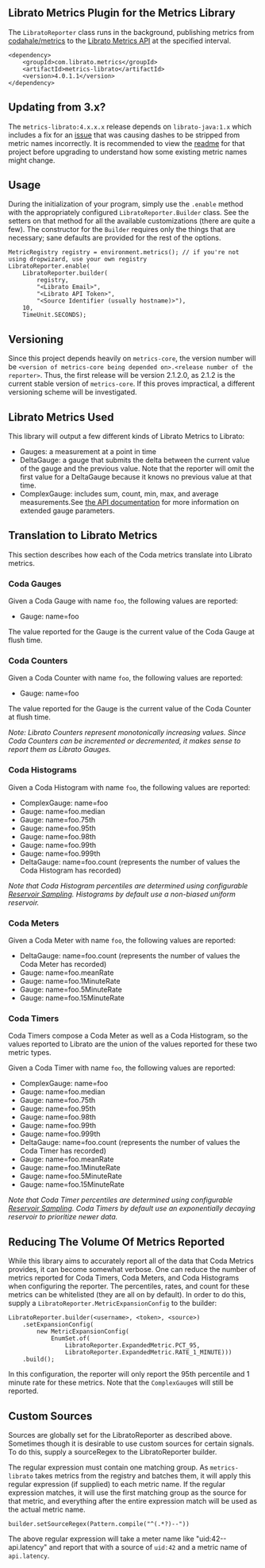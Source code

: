 ## Librato Metrics Plugin for the Metrics Library

The `LibratoReporter` class runs in the background, publishing metrics from <a href="https://github.com/codahale/metrics">codahale/metrics</a> to the <a href="http://metrics.librato.com">Librato Metrics API</a> at the specified interval.

    <dependency>
        <groupId>com.librato.metrics</groupId>
        <artifactId>metrics-librato</artifactId>
        <version>4.0.1.1</version>
    </dependency>

## Updating from 3.x?

The `metrics-librato:4.x.x.x` release depends on `librato-java:1.x` which includes a fix for an [issue](https://github.com/librato/librato-java/pull/12) 
that was causing dashes to be stripped from metric names incorrectly. It is recommended to view the [readme](https://github.com/librato/librato-java#updating-from-01x-)
for that project before upgrading to understand how some existing metric names might change.

## Usage

During the initialization of your program, simply use the `.enable` method with the appropriately configured `LibratoReporter.Builder` class. See the setters on that method for all the available customizations (there are quite a few). The constructor for the `Builder` requires only the things that are necessary; sane defaults are provided for the rest of the options.

    MetricRegistry registry = environment.metrics(); // if you're not using dropwizard, use your own registry
    LibratoReporter.enable(
        LibratoReporter.builder(
            registry,
            "<Librato Email>",
            "<Librato API Token>",
            "<Source Identifier (usually hostname)>"),
        10,
        TimeUnit.SECONDS);

## Versioning

Since this project depends heavily on `metrics-core`, the version number will be `<version of metrics-core being depended on>.<release number of the reporter>`. Thus, the first release will be version 2.1.2.0, as 2.1.2 is the current stable version of `metrics-core`. If this proves impractical, a different versioning scheme will be investigated.

## Librato Metrics Used

This library will output a few different kinds of Librato Metrics to Librato:

* Gauges: a measurement at a point in time
* DeltaGauge: a gauge that submits the delta between the current value of the gauge and the previous value. Note that the reporter will omit the first value for a DeltaGauge because it knows no previous value at that time.
* ComplexGauge: includes sum, count, min, max, and average measurements.See <a href="http://dev.librato.com/v1/post/metrics">the API documentation</a> for more information on extended gauge parameters.

## Translation to Librato Metrics

This section describes how each of the Coda metrics translate into Librato metrics.

### Coda Gauges

Given a Coda Gauge with name `foo`, the following values are reported:

* Gauge: name=foo

The value reported for the Gauge is the current value of the Coda Gauge at flush time.

### Coda Counters

Given a Coda Counter with name `foo`, the following values are reported:

* Gauge: name=foo

The value reported for the Gauge is the current value of the Coda Counter at flush time.

_Note: Librato Counters represent monotonically increasing values. Since Coda Counters can be incremented or decremented, it makes sense to report them as Librato Gauges._

### Coda Histograms

Given a Coda Histogram with name `foo`, the following values are reported:

* ComplexGauge: name=foo
* Gauge: name=foo.median
* Gauge: name=foo.75th
* Gauge: name=foo.95th
* Gauge: name=foo.98th
* Gauge: name=foo.99th
* Gauge: name=foo.999th
* DeltaGauge: name=foo.count (represents the number of values the Coda Histogram has recorded)

_Note that Coda Histogram percentiles are determined using configurable <a href="http://metrics.codahale.com/manual/core/#histograms">Reservoir Sampling</a>. Histograms by default use a non-biased uniform reservoir._

### Coda Meters

Given a Coda Meter with name `foo`, the following values are reported:

* DeltaGauge: name=foo.count (represents the number of values the Coda Meter has recorded)
* Gauge: name=foo.meanRate
* Gauge: name=foo.1MinuteRate
* Gauge: name=foo.5MinuteRate
* Gauge: name=foo.15MinuteRate

### Coda Timers

Coda Timers compose a Coda Meter as well as a Coda Histogram, so the values reported to Librato are the union of the values reported for these two metric types.

Given a Coda Timer with name `foo`, the following values are reported:

* ComplexGauge: name=foo
* Gauge: name=foo.median
* Gauge: name=foo.75th
* Gauge: name=foo.95th
* Gauge: name=foo.98th
* Gauge: name=foo.99th
* Gauge: name=foo.999th
* DeltaGauge: name=foo.count (represents the number of values the Coda Timer has recorded)
* Gauge: name=foo.meanRate
* Gauge: name=foo.1MinuteRate
* Gauge: name=foo.5MinuteRate
* Gauge: name=foo.15MinuteRate

_Note that Coda Timer percentiles are determined using configurable <a href="http://metrics.codahale.com/manual/core/#histograms">Reservoir Sampling</a>. Coda Timers by default use an exponentially decaying reservoir to prioritize newer data._

## Reducing The Volume Of Metrics Reported

While this library aims to accurately report all of the data that Coda Metrics provides, it can become somewhat verbose. One can reduce the number of metrics reported for Coda Timers, Coda Meters, and Coda Histograms when configuring the reporter. The percentiles, rates, and count for these metrics can be whitelisted (they are all on by default). In order to do this, supply a `LibratoReporter.MetricExpansionConfig` to the builder:

    LibratoReporter.builder(<username>, <token>, <source>)
        .setExpansionConfig(
            new MetricExpansionConfig(
                EnumSet.of(
                    LibratoReporter.ExpandedMetric.PCT_95,
                    LibratoReporter.ExpandedMetric.RATE_1_MINUTE)))
        .build();

In this configuration, the reporter will only report the 95th percentile and 1 minute rate for these metrics. Note that the `ComplexGauge`s will still be reported.

## Custom Sources

Sources are globally set for the LibratoReporter as described above. Sometimes though it is desirable to use custom
sources for certain signals. To do this, supply a sourceRegex to the LibratoReporter builder.

The regular expression must contain one matching group. As `metrics-librato` takes metrics from the registry and
batches them, it will apply this regular expression (if supplied) to each metric name.  If the regular expression 
matches, it will use the first matching group as the source for that metric, and everything after the entire
expression match will be used as the actual metric name.

    builder.setSourceRegex(Pattern.compile("^(.*?)--"))
    
The above regular expression will take a meter name like "uid:42--api.latency" and report that with a source of
`uid:42` and a metric name of `api.latency`.


